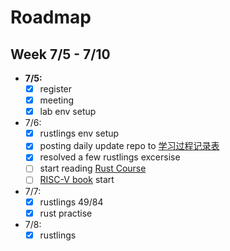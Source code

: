 # Roadmap

## Week 7/5 - 7/10

- **7/5:** 
  - [x] register
  - [x] meeting
  - [X] lab env setup
 
- 7/6: 
  - [x] rustlings env setup
  - [x] posting daily update repo to [学习过程记录表](https://github.com/LearningOS/rust-based-os-comp2022/issues/1)
  - [x] resolved a few rustlings excersise
  - [ ] start reading [Rust Course](https://course.rs/basic/intro.html)  
  - [ ] [RISC-V book](http://riscvbook.com/chinese/RISC-V-Reader-Chinese-v2p1.pdf) start 
  
- 7/7:
  - [x] rustlings 49/84
  - [x] rust practise 

- 7/8:
  - [x] rustlings
